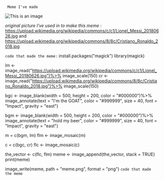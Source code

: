 ``` Meme I've made``` 

![This is an image](https://github.com/MarvinXu123/Stats220/blob/main/meme.png)

*original picture I've used in to make this meme* : https://upload.wikimedia.org/wikipedia/commons/c/c1/Lionel_Messi_20180626.jpg and https://upload.wikimedia.org/wikipedia/commons/8/8c/Cristiano_Ronaldo_2018.jpg

```code that made the meme:```
install.packages("magick")
library(magick)

lm <- image_read("https://upload.wikimedia.org/wikipedia/commons/c/c1/Lionel_Messi_20180626.jpg")%>%
  image_scale(150)
cr <- image_read("https://upload.wikimedia.org/wikipedia/commons/8/8c/Cristiano_Ronaldo_2018.jpg")%>%
  image_scale(150)


bgc <- image_blank(width = 500, 
                   height = 200, 
                   color = "#000000")%>%
  image_annotate(text = "I'm the GOAT",
                 color = "#999999",
                 size = 40,
                 font = "Impact",
                 gravity = "east")

bgm <- image_blank(width = 500, 
                   height = 200, 
                   color = "#000000")%>%
  image_annotate(text = "hold my beer",
                 color = "#999999",
                 size = 40,
                 font = "Impact",
                 gravity = "east")

m = c(bgm, lm)
flm <- image_mosaic(m)

c = c(bgc, cr)
flc <- image_mosaic(c)

the_vector <- c(flc, flm)
meme <- image_append(the_vector, stack = TRUE)
print(meme)

image_write(meme, path = "meme.png", format = "png")
```code that made the meme```
